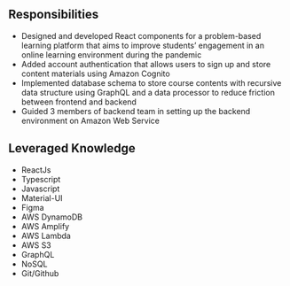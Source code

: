 ## Responsibilities
*	Designed and developed React components for a problem-based learning platform that aims to improve students’ engagement in an online learning environment during the pandemic
*	Added account authentication that allows users to sign up and store content materials using Amazon Cognito
*	Implemented database schema to store course contents with recursive data structure using GraphQL and a data processor to reduce friction between frontend and backend
*	Guided 3 members of backend team in setting up the backend environment on Amazon Web Service


## Leveraged Knowledge
* ReactJs
* Typescript
* Javascript
* Material-UI
* Figma
* AWS DynamoDB
* AWS Amplify
* AWS Lambda
* AWS S3
* GraphQL
* NoSQL
* Git/Github
